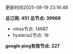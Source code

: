 更新时间2025-08-19 23:16:48

**总订阅: 451**
**总节点: 39968**
- vless节点: 14687
- hysteria2节点: 19

**google ping有效节点: 227**
